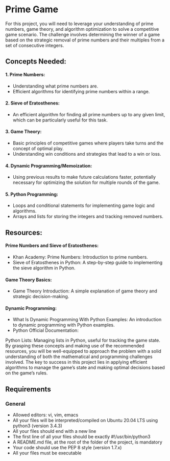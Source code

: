 # Prime Game

For this project, you will need to leverage your understanding of prime numbers, game theory, and algorithm optimization to solve a competitive game scenario. The challenge involves determining the winner of a game based on the strategic removal of prime numbers and their multiples from a set of consecutive integers.

## Concepts Needed:

#### 1. Prime Numbers:
- Understanding what prime numbers are.
- Efficient algorithms for identifying prime numbers within a range.

#### 2. Sieve of Eratosthenes:
- An efficient algorithm for finding all prime numbers up to any given limit, which can be particularly useful for this task.

#### 3. Game Theory:
- Basic principles of competitive games where players take turns and the concept of optimal play.
- Understanding win conditions and strategies that lead to a win or loss.

#### 4. Dynamic Programming/Memoization:
- Using previous results to make future calculations faster, potentially necessary for optimizing the solution for multiple rounds of the game.

#### 5. Python Programming:
- Loops and conditional statements for implementing game logic and algorithms.
- Arrays and lists for storing the integers and tracking removed numbers.

## Resources:

#### Prime Numbers and Sieve of Eratosthenes:
- Khan Academy: Prime Numbers: Introduction to prime numbers.
- Sieve of Eratosthenes in Python: A step-by-step guide to implementing the sieve algorithm in Python.

#### Game Theory Basics:
- Game Theory Introduction: A simple explanation of game theory and strategic decision-making.

#### Dynamic Programming:
- What Is Dynamic Programming With Python Examples: An introduction to dynamic programming with Python examples.
- Python Official Documentation:

Python Lists: Managing lists in Python, useful for tracking the game state.
By grasping these concepts and making use of the recommended resources, you will be well-equipped to approach the problem with a solid understanding of both the mathematical and programming challenges involved. The key to success in this project lies in applying efficient algorithms to manage the game’s state and making optimal decisions based on the game’s rules.

## Requirements

### General

- Allowed editors: vi, vim, emacs
- All your files will be interpreted/compiled on Ubuntu 20.04 LTS using python3 (version 3.4.3)
- All your files should end with a new line
- The first line of all your files should be exactly #!/usr/bin/python3
- A README.md file, at the root of the folder of the project, is mandatory
- Your code should use the PEP 8 style (version 1.7.x)
- All your files must be executable
